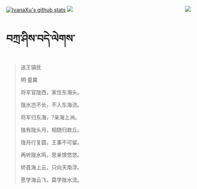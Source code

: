 [![IvanaXu's github stats](https://github-readme-stats.vercel.app/api?username=IvanaXu&show_icons=true&theme=vue-dark)](https://github.com/anuraghazra/github-readme-stats)
<img align="right" src="https://github-readme-stats.vercel.app/api/top-langs/?username=IvanaXu&langs_count=7&theme=graywhite" />
<img src="https://github-readme-stats.vercel.app/api/wakatime?username=IvanaXu&layout=compact&langs_count=6&theme=vue-dark&&custom_title=Programming Times(Jul 29 2021-)" />
# བཀྲ་ཤིས་བདེ་ལེགས་
> 送王镇抚
>
> 明·童冀
>
> 将军官陇西，家住东海头。
> 
> 陇水岂不长，不入东海流。
> 
> 将军归东海，?亲海上洲。
> 
> 独有陇头月，相随归故丘。
> 
> 陇月行复圆，王事不可留。
> 
> 再听陇水鸣，思亲恨悠悠。
> 
> 矫首海上云，只向天南浮。
> 
> 愿学海云飞，莫学陇水流。